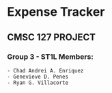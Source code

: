 # Expense Tracker
## CMSC 127 PROJECT 

### Group 3 - ST1L Members: 
	- Chad Andrei A. Enriquez
	- Genevieve D. Penes
	- Ryan G. Villacorte
